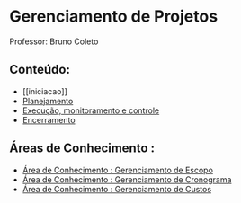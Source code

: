 # Gerenciamento de Projetos

 Professor: Bruno Coleto 

## Conteúdo:
- [[iniciacao]]
- [Planejamento](./planejamento.md)  
- [Execução, monitoramento e controle](./execucao_monitoramento_controle.md)
- [Encerramento](./encerramento.md)

## Áreas de Conhecimento :

- [Área de Conhecimento : Gerenciamento de Escopo](./area_de_conhecimento/gerenciamento_de_escopo.md)
- [Área de Conhecimento : Gerenciamento de Cronograma](./area_de_conhecimento/gerenciamento_de_cronograma.md)
- [Área de Conhecimento : Gerenciamento de Custos](./area_de_conhecimento/gerenciamento_de_custos.md)